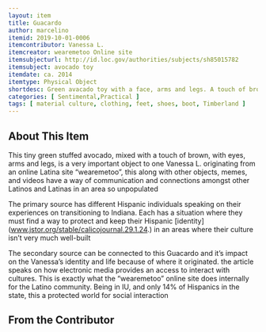 ```yaml
---
layout: item
title: Guacardo
author: marcelino
itemid: 2019-10-01-0006
itemcontributor: Vanessa L.
itemcreator: wearemetoo Online site
itemsubjecturl: http://id.loc.gov/authorities/subjects/sh85015782
itemsubject: avocado toy
itemdate: ca. 2014
itemtype: Physical Object
shortdesc: Green avacado toy with a face, arms and legs. A touch of brown on the torso to represent the seed. 
categories: [ Sentimental,Practical ]
tags: [ material culture, clothing, feet, shoes, boot, Timberland ]
---
```


## About This Item

This tiny green stuffed avocado, mixed with a touch of brown, with eyes, arms and legs, is a very important object to one Vanessa L. originating from an online Latina site “wearemetoo”, this along with other objects, memes, and videos have a way of communication and connections amongst other Latinos and Latinas in an area so unpopulated

The primary source has different Hispanic individuals speaking on their experiences on transitioning to Indiana. Each has a situation where they must find a way to protect and keep their Hispanic [identity] (www.jstor.org/stable/calicojournal.29.1.24.) in an areas where their culture isn’t very much well-built

The secondary source can be connected to this Guacardo and it’s impact on the Vanessa’s identity and life because of where it originated. the article speaks on how electronic media provides an access to interact with cultures. This is exactly what the “wearemetoo” online site does internally for the Latino community. Being in IU, and only 14% of Hispanics in the state, this a protected world for social interaction

## From the Contributor 
